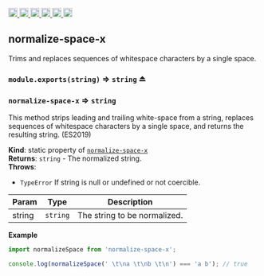 <a
  href="https://travis-ci.org/Xotic750/normalize-space-x"
  title="Travis status">
<img
  src="https://travis-ci.org/Xotic750/normalize-space-x.svg?branch=master"
  alt="Travis status" height="18">
</a>
<a
  href="https://david-dm.org/Xotic750/normalize-space-x"
  title="Dependency status">
<img src="https://david-dm.org/Xotic750/normalize-space-x/status.svg"
  alt="Dependency status" height="18"/>
</a>
<a
  href="https://david-dm.org/Xotic750/normalize-space-x?type=dev"
  title="devDependency status">
<img src="https://david-dm.org/Xotic750/normalize-space-x/dev-status.svg"
  alt="devDependency status" height="18"/>
</a>
<a
  href="https://badge.fury.io/js/normalize-space-x"
  title="npm version">
<img src="https://badge.fury.io/js/normalize-space-x.svg"
  alt="npm version" height="18">
</a>
<a
  href="https://www.jsdelivr.com/package/npm/normalize-space-x"
  title="jsDelivr hits">
<img src="https://data.jsdelivr.com/v1/package/npm/normalize-space-x/badge?style=rounded"
  alt="jsDelivr hits" height="18">
</a>
<a
  href="https://bettercodehub.com/results/Xotic750/normalize-space-x"
  title="bettercodehub score">
<img src="https://bettercodehub.com/edge/badge/Xotic750/normalize-space-x?branch=master"
  alt="bettercodehub score" height="18">
</a>

<a name="module_normalize-space-x"></a>

## normalize-space-x

Trims and replaces sequences of whitespace characters by a single space.

### `module.exports(string)` ⇒ <code>string</code> ⏏

<a name="module_normalize-space-x"></a>

### `normalize-space-x` ⇒ <code>string</code>

This method strips leading and trailing white-space from a string,
replaces sequences of whitespace characters by a single space,
and returns the resulting string. (ES2019)

**Kind**: static property of [<code>normalize-space-x</code>](#module_normalize-space-x)  
**Returns**: <code>string</code> - The normalized string.  
**Throws**:

- <code>TypeError</code> If string is null or undefined or not coercible.

| Param  | Type                | Description                  |
| ------ | ------------------- | ---------------------------- |
| string | <code>string</code> | The string to be normalized. |

**Example**

```js
import normalizeSpace from 'normalize-space-x';

console.log(normalizeSpace(' \t\na \t\nb \t\n') === 'a b'); // true
```
